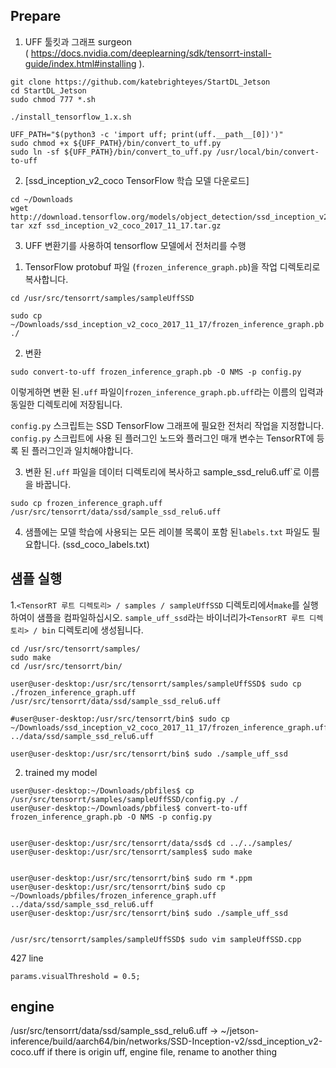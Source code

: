 
## Prepare

1. UFF 툴킷과 그래프 surgeon  
( https://docs.nvidia.com/deeplearning/sdk/tensorrt-install-guide/index.html#installing ).

```
git clone https://github.com/katebrighteyes/StartDL_Jetson   
cd StartDL_Jetson   
sudo chmod 777 *.sh   
```

```
./install_tensorflow_1.x.sh
```
```
UFF_PATH="$(python3 -c 'import uff; print(uff.__path__[0])')"
sudo chmod +x ${UFF_PATH}/bin/convert_to_uff.py
sudo ln -sf ${UFF_PATH}/bin/convert_to_uff.py /usr/local/bin/convert-to-uff
```

2. [ssd_inception_v2_coco TensorFlow 학습 모델 다운로드]

```
cd ~/Downloads
wget http://download.tensorflow.org/models/object_detection/ssd_inception_v2_coco_2017_11_17.tar.gz
tar xzf ssd_inception_v2_coco_2017_11_17.tar.gz
```

3. UFF 변환기를 사용하여 tensorflow 모델에서 전처리를 수행
1) TensorFlow protobuf 파일 (`frozen_inference_graph.pb`)을 작업 디렉토리로 복사합니다.
```
cd /usr/src/tensorrt/samples/sampleUffSSD

sudo cp ~/Downloads/ssd_inception_v2_coco_2017_11_17/frozen_inference_graph.pb ./
```

2) 변환
```
sudo convert-to-uff frozen_inference_graph.pb -O NMS -p config.py
```
이렇게하면 변환 된`.uff` 파일이`frozen_inference_graph.pb.uff`라는 이름의 입력과 동일한 디렉토리에 저장됩니다.

`config.py` 스크립트는 SSD TensorFlow 그래프에 필요한 전처리 작업을 지정합니다. 
`config.py` 스크립트에 사용 된 플러그인 노드와 플러그인 매개 변수는 TensorRT에 등록 된 플러그인과 일치해야합니다.

3) 변환 된`.uff` 파일을 데이터 디렉토리에 복사하고 sample_ssd_relu6.uff`로 이름을 바꿉니다.
```
sudo cp frozen_inference_graph.uff /usr/src/tensorrt/data/ssd/sample_ssd_relu6.uff
```
4) 샘플에는 모델 학습에 사용되는 모든 레이블 목록이 포함 된`labels.txt` 파일도 필요합니다. (ssd_coco_labels.txt)


## 샘플 실행

1.`<TensorRT 루트 디렉토리> / samples / sampleUffSSD` 디렉토리에서`make`를 실행하여이 샘플을 컴파일하십시오. 
`sample_uff_ssd`라는 바이너리가`<TensorRT 루트 디렉토리> / bin` 디렉토리에 생성됩니다.
```
cd /usr/src/tensorrt/samples/
sudo make
cd /usr/src/tensorrt/bin/
```
```
user@user-desktop:/usr/src/tensorrt/samples/sampleUffSSD$ sudo cp ./frozen_inference_graph.uff /usr/src/tensorrt/data/ssd/sample_ssd_relu6.uff

#user@user-desktop:/usr/src/tensorrt/bin$ sudo cp ~/Downloads/ssd_inception_v2_coco_2017_11_17/frozen_inference_graph.uff ../data/ssd/sample_ssd_relu6.uff

user@user-desktop:/usr/src/tensorrt/bin$ sudo ./sample_uff_ssd

```

2. trained my model 
```
user@user-desktop:~/Downloads/pbfiles$ cp /usr/src/tensorrt/samples/sampleUffSSD/config.py ./
user@user-desktop:~/Downloads/pbfiles$ convert-to-uff frozen_inference_graph.pb -O NMS -p config.py


user@user-desktop:/usr/src/tensorrt/data/ssd$ cd ../../samples/
user@user-desktop:/usr/src/tensorrt/samples$ sudo make


user@user-desktop:/usr/src/tensorrt/bin$ sudo rm *.ppm
user@user-desktop:/usr/src/tensorrt/bin$ sudo cp ~/Downloads/pbfiles/frozen_inference_graph.uff ../data/ssd/sample_ssd_relu6.uff
user@user-desktop:/usr/src/tensorrt/bin$ sudo ./sample_uff_ssd


/usr/src/tensorrt/samples/sampleUffSSD$ sudo vim sampleUffSSD.cpp 
```

427 line

    params.visualThreshold = 0.5;
    
## engine
/usr/src/tensorrt/data/ssd/sample_ssd_relu6.uff
->
~/jetson-inference/build/aarch64/bin/networks/SSD-Inception-v2/ssd_inception_v2-coco.uff
if there is origin uff, engine file, rename to another thing

